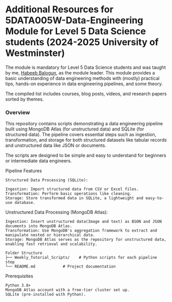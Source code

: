 # Additional Resources for 5DATA005W-Data-Engineering Module for Level 5 Data Science students (2024-2025 University of Westminster)

The module is mandatory for Level 5 Data Science students and was taught by me, [Habeeb Balogun](https://www.westminster.ac.uk/about-us/our-people/directory/balogun-habeeb), as the module leader.
This module provides a basic understanding of data engineering methods with (mostly) practical tips, hands-on experience in data engineering pipelines, and some theory.
 
The compiled list includes courses, blog posts, videos, and research papers sorted by themes.


### Overview
This repository contains scripts demonstrating a data engineering pipeline built using MongoDB Atlas (for unstructured data) and SQLite (for structured data). The pipeline covers essential steps such as ingestion, transformation, and storage for both structured datasets like tabular records and unstructured data like JSON or documents.

The scripts are designed to be simple and easy to understand for beginners or intermediate data engineers.

Pipeline Features
```
Structured Data Processing (SQLite):

Ingestion: Import structured data from CSV or Excel files.
Transformation: Perform basic operations like cleaning.
Storage: Store transformed data in SQLite, a lightweight and easy-to-use database.
```

Unstructured Data Processing (MongoDB Atlas):
```
Ingestion: Insert unstructured data(Image and text) as BSON and JSON documents into MongoDB Atlas.
Transformation: Use MongoDB's aggregation framework to extract and manipulate nested or hierarchical data.
Storage: MongoDB Atlas serves as the repository for unstructured data, enabling fast retrieval and scalability.
```
```
Folder Structure
├── Weekly_Tutorial_Scripts/    # Python scripts for each pipeline step
└── README.md            # Project documentation
```



Prerequisites
```
Python 3.8+
MongoDB Atlas account with a free-tier cluster set up.
SQLite (pre-installed with Python).
```


